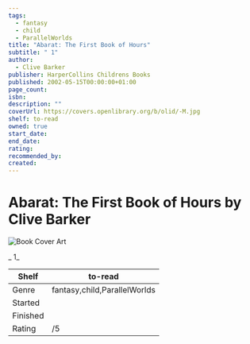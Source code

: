```yaml
---
tags:
  - fantasy
  - child
  - ParallelWorlds
title: "Abarat: The First Book of Hours"
subtitle: " 1"
author:
  - Clive Barker
publisher: HarperCollins Childrens Books
published: 2002-05-15T00:00:00+01:00
page_count: 
isbn: 
description: ""
coverUrl: https://covers.openlibrary.org/b/olid/-M.jpg
shelf: to-read
owned: true
start_date: 
end_date: 
rating: 
recommended_by: 
created: 
---
```


# Abarat: The First Book of Hours by Clive Barker

![Book Cover Art](https://covers.openlibrary.org/b/olid/-M.jpg)

_ 1_

| Shelf | to-read |
| --- | --- |
| Genre | fantasy,child,ParallelWorlds |
| Started |  |
| Finished |  |
| Rating | /5 |

